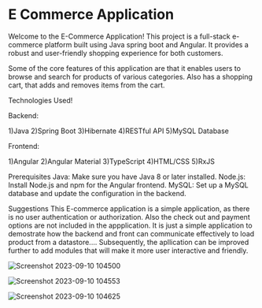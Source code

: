 # E Commerce Application
Welcome to the E-Commerce Application! This project is a full-stack e-commerce platform built using Java spring boot and Angular. 
It provides a robust and user-friendly shopping experience for both customers.

Some of the core features of this application are that it enables users to browse and search for products of various categories. Also has a shopping cart, that adds and removes items from the
cart.

Technologies Used!

Backend:

1)Java
2)Spring Boot
3)Hibernate
4)RESTful API
5)MySQL Database

Frontend:

1)Angular
2)Angular Material
3)TypeScript
4)HTML/CSS
5)RxJS

Prerequisites
Java: Make sure you have Java 8 or later installed.
Node.js: Install Node.js and npm for the Angular frontend.
MySQL: Set up a MySQL database and update the configuration in the backend.

Suggestions
This E-commerce application is a simple application, as there is no user authentication or authorization. Also the check out and payment options are not included in the appplication. It is just a simple application to demostrate how the backend and front can communicate effectively to load product from a datastore.... Subsequently, the apllication can be improved further to add modules that will make it more user interactive and friendly.


![Screenshot 2023-09-10 104500](https://github.com/markskylarkxx/e-commerce-app/assets/116182042/ed994abf-a667-4fa5-8b68-56c0832d71ad)


![Screenshot 2023-09-10 104553](https://github.com/markskylarkxx/e-commerce-app/assets/116182042/9cd2c2b3-9cfd-4527-8733-905db4d3b9a5)


![Screenshot 2023-09-10 104625](https://github.com/markskylarkxx/e-commerce-app/assets/116182042/c91c0495-152a-4307-b779-248a8c20833d)



